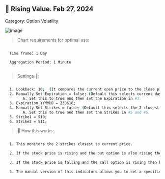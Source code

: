 ## 🚀 Rising Value. Feb 27, 2024

Category: Option Volatility

![image](https://github.com/2187Nick/thinkscript/assets/75052782/eb95a1ac-a9ca-475c-9c63-6c2e260ef1b2)


> Chart requirements for optimal use:
```bash

  Time frame: 1 Day

  Aggregation Period: 1 Minute
  
```




> Settings 👷‍:

```bash

  1. Lookback: 10;  (It compares the current open price to the close price 10 minutes back)
  2. Manually Set Expiration = false; (Default this selects current day. Which is good for SPY and QQQ)
        A. Set this to true and then set the Expiration in #3.
  3. Expiration_YYMMDD = 230616;
  4. Manually Set Strikes = false; (Default this selects the 2 closest strikes. Which is good for SPY and QQQ)
        A. Set this to true and then set the Strikes in #5 and #6.
  5. Strike1 = 510;
  6. Strike2 = 511;


 ```


> 🧪 How this works: 

```bash

  1. This monitors the 2 strikes closest to current price.
  
  2. If the stock price is rising and the put option is also rising then bearish divergence.
  
  3. If the stock price is falling and the call option is rising then bullish divergence.
  
  4. The manual version of this indicators allows you to set a specific expiration date and strikes

 ```
 
